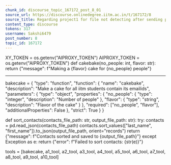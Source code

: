```yaml
---
chunk_id: discourse_topic_167172_post_8_01
source_url: https://discourse.onlinedegree.iitm.ac.in/t/167172/8
source_title: Regarding project1 for file not detecting after sending post request
content_type: discourse
tokens: 317
username: Sakshi6479
post_number: 8
topic_id: 167172
---
```


XY_TOKEN = os.getenv("AIPROXY_TOKEN")
AIPROXY_TOKEN = os.getenv("AIPROXY_TOKEN")
def cakebake(no_people: int, flavor: str):
 return {"message": f"Making a {flavor} cake for {no_people} people"}

---

bakecake = {
 "type": "function",
 "function": {
 "name": "cakebake",
 "description": "Make a cake for all iitm students contain its emailids",
 "parameters": {
 "type": "object",
 "properties": {
 "no_people": {
 "type": "integer",
 "description": "Number of people"
 },
 "flavor": {
 "type": "string",
 "description": "Flavor of the cake"
 }
 },
 "required": ["no_people", "flavor"],
 "additionalProperties": False
 },
 "strict": True
 }
}

def sort_contacts(contacts_file_path: str, output_file_path: str):
 try:
 contacts = pd.read_json(contacts_file_path)
 contacts.sort_values(["last_name", "first_name"]).to_json(output_file_path, orient="records")
 return {"message": f"Contacts sorted and saved to {output_file_path}"}
 except Exception as e:
 return {"error": f"Failed to sort contacts: {str(e)}"}

tools = [bakecake, a1_tool, a2_tool, a3_tool, a4_tool, a5_tool, a6_tool, a7_tool, a8_tool, a9_tool, a10_tool]
